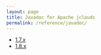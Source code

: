 ```yaml
---
layout: page
title: Javadoc for Apache jclouds
permalink: /reference/javadoc/
---
```


* [1.7.x](/reference/javadoc/1.7.x/)
* [1.8.x](/reference/javadoc/1.8.x/)
